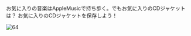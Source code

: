 #  

お気に入りの音楽はAppleMusicで持ち歩く。でもお気に入りのCDジャケットは？
お気に入りのCDジャケットを保存しよう！

![64](https://user-images.githubusercontent.com/28350464/55277524-938ec680-5344-11e9-8faf-d4d2adedcde9.gif)